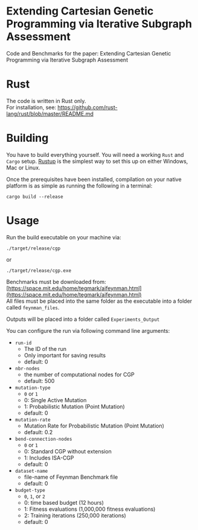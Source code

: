 # Extending Cartesian Genetic Programming via Iterative Subgraph Assessment
Code and Benchmarks for the paper: Extending Cartesian Genetic Programming via Iterative Subgraph Assessment

# Rust
The code is written in Rust only.  
For installation, see: https://github.com/rust-lang/rust/blob/master/README.md

# Building
You have to build everything yourself. You will need a working `Rust` and `Cargo` setup. [Rustup](https://rustup.rs/) is the simplest way to set this up on either Windows, Mac or Linux.

Once the prerequisites have been installed, compilation on your native platform is as simple as running the following in a terminal:

```
cargo build --release
```


# Usage
Run the build executable on your machine via:
```
./target/release/cgp
```
or 
```
./target/release/cgp.exe
```

Benchmarks must be downloaded from: [https://space.mit.edu/home/tegmark/aifeynman.html](https://space.mit.edu/home/tegmark/aifeynman.html)  
All files must be placed into the same folder as the executable into a folder called `feynman_files`.  

Outputs will be placed into a folder called
`Experiments_Output`

You can configure the run via following command line arguments:
- `run-id`
  - The ID of the run
  - Only important for saving results
  - default: 0
- `nbr-nodes`
  - the number of computational nodes for CGP
  - default: 500
- `mutation-type`  
  - `0` or `1`   
  - 0: Single Active Mutation
  - 1: Probabilistic Mutation (Point Mutation)
  - default: 0
- `mutation-rate`  
  - Mutation Rate for Probabilistic Mutation (Point Mutation)
  - default: 0.2
- `bend-connection-nodes`  
  - `0` or `1`   
  - 0: Standard CGP without extension
  - 1: Includes ISA-CGP 
  - default: 0
- `dataset-name`  
  - file-name of Feynman Benchmark file
  - default: 0
- `budget-type`  
  - `0`, `1`, or `2`   
  - 0: time based budget (12 hours)
  - 1: Fitness evaluations (1,000,000 fitness evaluations)
  - 2: Training iterations (250,000 iterations)
  - default: 0
